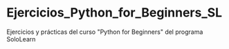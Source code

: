 # Ejercicios_Python_for_Beginners_SL
Ejercicios y prácticas del curso "Python for Beginners" del programa SoloLearn
